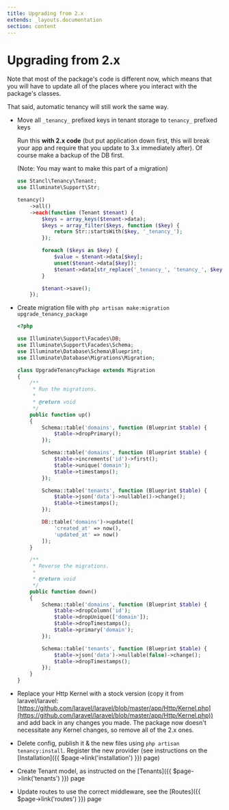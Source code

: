 ```yaml
---
title: Upgrading from 2.x
extends: _layouts.documentation
section: content
---
```


# Upgrading from 2.x

Note that most of the package's code is different now, which means that you will have to update all of the places where you interact with the package's classes.

That said, automatic tenancy will still work the same way.

- Move all `_tenancy_` prefixed keys in tenant storage to `tenancy_` prefixed keys

    Run this **with 2.x code** (but put application down first, this will break your app and require that you update to 3.x immediately after). Of course make a backup of the DB first.

    (Note: You may want to make this part of a migration)

    ```php
    use Stancl\Tenancy\Tenant;
    use Illuminate\Support\Str; 

    tenancy()
        ->all()
        ->each(function (Tenant $tenant) {
            $keys = array_keys($tenant->data);
            $keys = array_filter($keys, function ($key) {
                return Str::startsWith($key, '_tenancy_');
            });

            foreach ($keys as $key) {
                $value = $tenant->data[$key];
                unset($tenant->data[$key]);
                $tenant->data[str_replace('_tenancy_', 'tenancy_', $key)] = $value;
            }

            $tenant->save();
        });

    ```

- Create migration file with `php artisan make:migration upgrade_tenancy_package`

    ```php
    <?php

    use Illuminate\Support\Facades\DB;
    use Illuminate\Support\Facades\Schema;
    use Illuminate\Database\Schema\Blueprint;
    use Illuminate\Database\Migrations\Migration;

    class UpgradeTenancyPackage extends Migration
    {
        /**
         * Run the migrations.
         *
         * @return void
         */
        public function up()
        {
            Schema::table('domains', function (Blueprint $table) {
                $table->dropPrimary();
            });

            Schema::table('domains', function (Blueprint $table) {
                $table->increments('id')->first();
                $table->unique('domain');
                $table->timestamps();
            });

            Schema::table('tenants', function (Blueprint $table) {
                $table->json('data')->nullable()->change();
                $table->timestamps();
            });

            DB::table('domains')->update([
                'created_at' => now(),
                'updated_at' => now()
            ]);
        }

        /**
         * Reverse the migrations.
         *
         * @return void
         */
        public function down()
        {
            Schema::table('domains', function (Blueprint $table) {
                $table->dropColumn('id');
                $table->dropUnique(['domain']);
                $table->dropTimestamps();
                $table->primary('domain');
            });

            Schema::table('tenants', function (Blueprint $table) {
                $table->json('data')->nullable(false)->change();
                $table->dropTimestamps();
            });
        }
    }

    ```

- Replace your Http Kernel with a stock version (copy it from laravel/laravel: [https://github.com/laravel/laravel/blob/master/app/Http/Kernel.php](https://github.com/laravel/laravel/blob/master/app/Http/Kernel.php)) and add back in any changes you made. The package now doesn't necessitate any Kernel changes, so remove all of the 2.x ones.
- Delete config, publish it & the new files using `php artisan tenancy:install`. Register the new provider (see instructions on the [Installation]({{ $page->link('installation') }}) page)
- Create Tenant model, as instructed on the [Tenants]({{ $page->link('tenants') }}) page
- Update routes to use the correct middleware, see the [Routes]({{ $page->link('routes') }}) page
